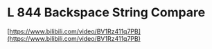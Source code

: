 # L 844 Backspace String Compare

[https://www.bilibili.com/video/BV1Rz411q7PB](https://www.bilibili.com/video/BV1Rz411q7PB)